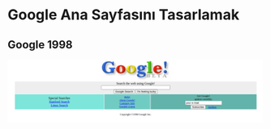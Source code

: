 # Google Ana Sayfasını Tasarlamak 
## Google 1998

![resim](https://raw.githubusercontent.com/Kodluyoruz/taskforce/main/css/cssodev3/figures/googlehomepage.png)


